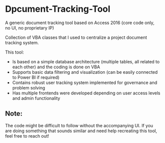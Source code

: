 # Dpcument-Tracking-Tool
A generic document tracking tool based on Access 2016 (core code only, no UI, no proprietary IP)

Collection of VBA classes that I used to centralize a project document tracking system. 

This tool: 
- Is based on a simple database architecture (multiple tables, all related to each other) and the coding is done on VBA
- Supports basic data filtering and visualization (can be easily connected to Power BI if required)
- Contains robust user tracking system implemented for governance and problem solving
- Has multiple frontends were developed depending on user access levels and admin functionality    

## Note: 
The code might be difficult to follow without the accompanying UI. If you are doing something that sounds similar and need help recreating this tool, feel free to reach out!     
